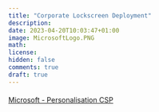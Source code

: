 ```yaml
---
title: "Corporate Lockscreen Deployment"
description: 
date: 2023-04-20T10:03:47+01:00
image: MicrosoftLogo.PNG
math: 
license: 
hidden: false
comments: true
draft: true
---
```


#### 






[Microsoft - Personalisation CSP](https://learn.microsoft.com/en-us/windows/client-management/mdm/personalization-csp)